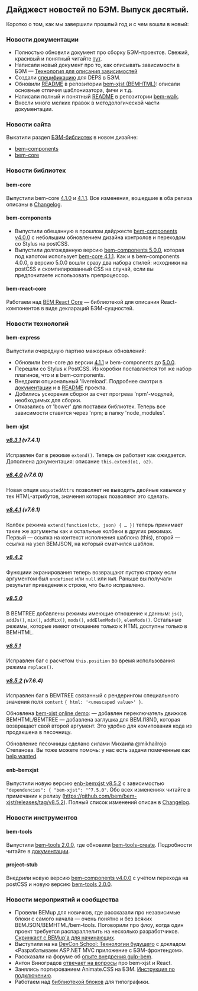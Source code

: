## Дайджест новостей по БЭМ. Выпуск десятый.

Коротко о том, как мы завершили прошлый год и с чем вошли в новый: 

### Новости документации
* Полностью обновили документ про сборку БЭМ-проектов. Свежий, красивый и понятный читайте [тут](https://ru.bem.info/methodology/build/).
* Написали новый документ про то, как описывать зависимости в БЭМ — [Технология для описания зависимостей](https://github.com/bem-archive/bem-tools/blob/dev/docs/depsjs/depsjs.ru.md)
* Создали [спецификацию](https://github.com/bem-archive/bem-tools/blob/dev/docs/depsjs/specification.ru.md) для DEPS в БЭМ.
* Обновили [README](https://github.com/bem/bem-xjst/blob/master/README.ru.md) в репозитории [bem-xjst (BEMHTML)](https://github.com/bem/bem-xjst): описали основные отличия шаблонизатора, фичи и т.д.
* Написали полный и понятный [README](https://github.com/bem-sdk/bem-walk/blob/master/README.ru.md) в репозитории [bem-walk](https://github.com/bem-sdk/bem-walk).
* Внесли много мелких правок в методологической части документации. 

### Новости сайта 
Выкатили раздел [БЭМ-библиотек](https://ru.bem.info/platform/libs/) в новом дизайне:
* [bem-components](https://ru.bem.info/platform/libs/bem-components/5.0.0/)
* [bem-core](https://ru.bem.info/platform/libs/bem-core/4.1.1/)

### Новости библиотек

#### bem-core
Выпустили bem-core [4.1.0](https://ru.bem.info/platform/libs/bem-core/4.1.0/) и [4.1.1](https://ru.bem.info/platform/libs/bem-core/4.1.1/). Все изменения, вошедшие в оба релиза описаны в [Changelog](https://ru.bem.info/platform/libs/bem-core/4.1.1/changelog/#411). 

#### bem-components
* Выпустили обещанную в прошлом дайджесте [bem-components v4.0.0](https://ru.bem.info/platform/libs/bem-components/4.0.0/) с небольшим обновлением дизайна контролов и переходом со Stylus на postCSS.
* Выпустили долгожданную версию [bem-components 5.0.0](https://github.com/bem/bem-components/releases/tag/v5.0.0), которая под капотом использует [bem-core 4.1.1](https://ru.bem.info/platform/libs/bem-core/4.1.1/). Как и в bem-components 4.0.0, в версию 5.0.0 вошли сразу два набора стилей: исходники на postCSS и скомпилированный CSS на случай, если вы предпочитаете использовать препроцессор.

#### bem-react-core
Работаем над [BEM React Core](https://github.com/bem/bem-react-core) — библиотекой для описания React-компонентов в виде деклараций БЭМ-сущностей.

### Новости технологий

#### bem-express
Выпустили очередную партию мажорных обновлений:
* Обновили bem-core до версии [4.1.1](https://ru.bem.info/platform/libs/bem-core/4.1.1/) и bem-components до [5.0.0](https://github.com/bem/bem-components/releases/tag/v5.0.0).
* Перешли со Stylus к PostCSS. Из коробки поставляется тот же набор плагинов, что и в bem-components.
* Внедрили опциональный 'livereload'. Подробнее смотри в [документации](https://github.com/bem/bem-express/blob/master/development.blocks/livereload/livereload.md) и в [README](https://github.com/bem/bem-express/blob/master/README.md) проекта.
* Добились ускорения сборки за счет прогрева 'npm'-модулей, необходимых для сборки.
* Отказались от 'bower' для поставки библиотек. Теперь все зависимости ставятся через 'npm; в папку 'node_modules'.

#### bem-xjst

##### [v8.3.1](https://github.com/bem/bem-xjst/releases/tag/v8.3.1) (v7.4.1)
Исправлен баг в режиме `extend()`. Теперь он работает как ожидается.
Дополнена документация: описание `this.extend(o1, o2)`.

##### [v8.4.0](https://github.com/bem/bem-xjst/releases/tag/v8.4.0) (v7.6.0)
Новая опция `unquotedAttrs` позволяет не выводить двойные кавычки у тех HTML-атрибутов, значения которых позволяют это сделать.

##### [v8.4.1](https://github.com/bem/bem-xjst/releases/tag/v8.4.1) (v7.6.1)
Колбек режима `extend(function(ctx, json) { … })` теперь принимает такие же аргументы как и остальные колбеки в других режимах. Первый — ссылка на контекст исполнения шаблона (this), второй — ссылка на узел BEMJSON, на который сматчился шаблон.


##### [v8.4.2](https://github.com/bem/bem-xjst/releases/tag/v8.4.2)
Функциии экранирования теперь возвращают пустую строку если аргументом был `undefined` или `null` или `NaN`. Раньше вы получали результат приведения к строке, что было исправлено.

##### [v8.5.0](https://github.com/bem/bem-xjst/releases/tag/v8.5.0)
В BEMTREE добавлены режимы имеющие отношение к данным: `js()`, `addJs()`, `mix()`, `addMix()`, `mods()`, `addElemMods()`, `elemMods()`. Остальные режимы, которые имеют отношение только к HTML доступны только в BEMHTML.

##### [v8.5.1](https://github.com/bem/bem-xjst/releases/tag/v8.5.1)
Исправлен баг с расчетом `this.position` во время использования режима `replace()`.

##### [v8.5.2](https://github.com/bem/bem-xjst/releases/tag/v8.5.2) (v7.6.4)
Исправлен баг в BEMTREE связанный с рендерингом специального значения поля `content` `{ html: '<unescaped value>' }`.

Обновлена [bem-xjst onlinе demo](http://bem.github.io/bem-xjst/):
— добавлен переключатель движков BEMHTML/BEMTREE
— добавлена заглушка для BEM.I18N(), которая возвращает свой второй аргумент. Это удобно для комипования кода из продакшена в песочницу.

Обновление песочницы сделано силами Михаила @mikhailrojo Степанова. Вы тоже можете помочь: у нас есть задачи помеченные как [help wanted](https://github.com/bem/bem-xjst/issues?q=is%3Aissue+is%3Aopen+label%3A"help+wanted").


#### enb-bemxjst

Выпустили новую версию [enb-bemxjst v8.5.2](https://github.com/enb/enb-bemxjst/tree/v8.5.2) с зависимостью `"dependencies": { "bem-xjst": "^7.5.0"`.
Обо всех изменениях читайте в примечании к релизу (https://github.com/bem/bem-xjst/releases/tag/v8.5.2). Полный список изменений описан в [Changelog](https://github.com/enb/enb-bemxjst/blob/v8.5.2/CHANGELOG.md).

### Новости инструментов

#### bem-tools
Выпустили [bem-tools 2.0.0](https://github.com/bem-tools/bem-tools), где обновили [bem-tools-create](https://github.com/bem-tools/bem-tools-create). Подробности читайте в [документации](https://github.com/bem-tools/bem-tools-create/blob/master/README.ru.md).

#### project-stub
Внедрили новую версию [bem-components v4.0.0](https://ru.bem.info/platform/libs/bem-components/4.0.0/) с учётом перехода на postCSS и новую версию [bem-tools 2.0.0](https://github.com/bem-tools/bem-tools).

### Новости мероприятий и сообщества

* Провели BEMup для новичков, где рассказали про независимые блоки с самого начала — очень понятно и без всяких BEMJSON/BEMHTML/bem-tools. Поговорили про флоу, когда один проект требуется распараллелить на несколько разработчиков. [Скринкаст с BEMup'а для начинающих](https://www.youtube.com/watch?v=Ai-yt0b8iKE&feature=youtu.be).
* Выступили на на [DevCon School: Технологии будущего](https://events.techdays.ru/Future-Technologies/2016-11/) с докладом «Разрабатываем ASP.NET MVC приложение с БЭМ-фронтендом».
* Рассказали на форуме об [опыте внедрения gulp-bem](https://ru.bem.info/forum/1186/).
* Антон Виноградов [отвечает на вопросы](https://ru.bem.info/forum/1212/) про bem-xjst и React.
* Занялись портированием Animate.CSS на БЭМ. [Инструкция по подключению](https://github.com/bem-contrib/bem-animations).
* Работаем над [библиотекой блоков](https://github.com/bem-hackaton-12-16/typography) для типографики.

